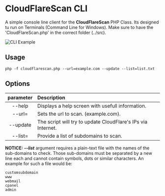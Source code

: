 # CloudFlareScan CLI

A simple console line client for the **CloudFlareScan** PHP Class. Its designed tu run on Terminals (Command Line for Windows). Make sure to have the 'CloudFlareScan.php' in the correct folder (../src).

![CLI Example](https://raw.githubusercontent.com/drvy/CloudFlareScan/master/cli/cli_example.jpg "CLI Example")

## Usage

    php -f cloudflarescan.php --url=example.com --update --list=list.txt

## Options
| parameter | Description |
| :-------: |:------------|
| --help | Displays a help screen with usefull information. |
| --url= | Sets the url to scan. (example.com). |
| --update | The script will try to update CloudFlare's IPs via Internet. |
| --list= | Provide a list of subdomains to scan.|

**NOTICE:** ***--list*** argument requires a plain-text file with the names of the sub-domains to check. Those sub-domains must be separated by a new line each and cannot contain symbols, dots or similar characters. An example for such a file would be:

    customsubdomain
    www
    webmail
    cpanel
    admin